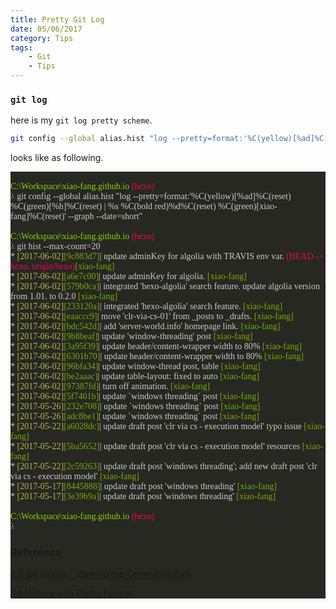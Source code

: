 ```yaml
---
title: Pretty Git Log
date: 05/06/2017
category: Tips
tags:
    - Git
    - Tips
---
```



### `git log`

here is my `git log pretty scheme`.
```bash
git config --global alias.hist "log --pretty=format:'%C(yellow)[%ad]%C(reset) %C(green)[%h]%C(reset) | %s %C(bold red)%d%C(reset) %C(green)[%an]%C(reset)' --graph --date=short"
```
looks like as following.

<div style="background-color: #272822">
    <DIV class="161022" style="font-family: 'Consolas'; font-size: 14px; text-align: start; text-indent: 0px; margin: 0;">
    <span style="color: #CACACA; background-color: #272822; ">&nbsp;&nbsp;</span><br>
    <span style="color: #8DD006; background-color: #272822; ">C:\Workspace\xiao-fang.github.io </span><span style="color: #F3044B; background-color: #272822; ">(hexo) </span><span style="color: #CACACA; background-color: #272822; "></span><br>
    <span style="color: #7C7C7C; background-color: #272822; ">λ </span><span style="color: #CACACA; background-color: #272822; ">git config --global alias.hist &quot;log --pretty=format:'%C(yellow)[%ad]%C(reset) %C(green)[%h]%C(reset) | %s %C(bold red)%d%C(reset) %C(green)[xiao-fang]%C(reset)' --graph --date=short"</span><br>
    <span style="color: #CACACA; background-color: #272822; "></span><br>
    <span style="color: #8DD006; background-color: #272822; ">C:\Workspace\xiao-fang.github.io </span><span style="color: #F3044B; background-color: #272822; ">(hexo) </span><span style="color: #CACACA; background-color: #272822; "></span><br>
    <span style="color: #7C7C7C; background-color: #272822; ">λ </span><span style="color: #CACACA; background-color: #272822; ">git hist --max-count=20 </span><br>
    <span style="color: #CACACA; background-color: #272822; ">* </span><span style="color: #B6B649; background-color: #272822; ">[2017-06-02]</span><span style="color: #CACACA; background-color: #272822; "></span><span style="color: #74AA04; background-color: #272822; ">[9c883d7]</span><span style="color: #CACACA; background-color: #272822; ">| update adminKey for algolia with TRAVIS env var. </span><span style="color: #F3044B; background-color: #272822; ">(HEAD -&gt; hexo, origin/hexo)</span><span style="color: #CACACA; background-color: #272822; "></span><span style="color: #74AA04; background-color: #272822; ">[xiao-fang]</span><span style="color: #CACACA; background-color: #272822; "></span><br>
    <span style="color: #CACACA; background-color: #272822; ">* </span><span style="color: #B6B649; background-color: #272822; ">[2017-06-02]</span><span style="color: #CACACA; background-color: #272822; "></span><span style="color: #74AA04; background-color: #272822; ">[a6e7c00]</span><span style="color: #CACACA; background-color: #272822; ">| update adminKey for algolia. </span><span style="color: #74AA04; background-color: #272822; ">[xiao-fang]</span><span style="color: #CACACA; background-color: #272822; "></span><br>
    <span style="color: #CACACA; background-color: #272822; ">* </span><span style="color: #B6B649; background-color: #272822; ">[2017-06-02]</span><span style="color: #CACACA; background-color: #272822; "></span><span style="color: #74AA04; background-color: #272822; ">[579b0ca]</span><span style="color: #CACACA; background-color: #272822; ">| integrated 'hexo-algolia' search feature. update algolia version from 1.01. to 0.2.0 </span><span style="color: #74AA04; background-color: #272822; ">[xiao-fang]</span><span style="color: #CACACA; background-color: #272822; "></span><br>
    <span style="color: #CACACA; background-color: #272822; ">* </span><span style="color: #B6B649; background-color: #272822; ">[2017-06-02]</span><span style="color: #CACACA; background-color: #272822; "></span><span style="color: #74AA04; background-color: #272822; ">[233120a]</span><span style="color: #CACACA; background-color: #272822; ">| integrated 'hexo-algolia' search feature. </span><span style="color: #74AA04; background-color: #272822; ">[xiao-fang]</span><span style="color: #CACACA; background-color: #272822; "></span><br>
    <span style="color: #CACACA; background-color: #272822; ">* </span><span style="color: #B6B649; background-color: #272822; ">[2017-06-02]</span><span style="color: #CACACA; background-color: #272822; "></span><span style="color: #74AA04; background-color: #272822; ">[eaaccc9]</span><span style="color: #CACACA; background-color: #272822; ">| move 'clr-via-cs-01' from _posts to _drafts. </span><span style="color: #74AA04; background-color: #272822; ">[xiao-fang]</span><span style="color: #CACACA; background-color: #272822; "></span><br>
    <span style="color: #CACACA; background-color: #272822; ">* </span><span style="color: #B6B649; background-color: #272822; ">[2017-06-02]</span><span style="color: #CACACA; background-color: #272822; "></span><span style="color: #74AA04; background-color: #272822; ">[bdc542d]</span><span style="color: #CACACA; background-color: #272822; ">| add 'server-world.info' homepage link. </span><span style="color: #74AA04; background-color: #272822; ">[xiao-fang]</span><span style="color: #CACACA; background-color: #272822; "></span><br>
    <span style="color: #CACACA; background-color: #272822; ">* </span><span style="color: #B6B649; background-color: #272822; ">[2017-06-02]</span><span style="color: #CACACA; background-color: #272822; "></span><span style="color: #74AA04; background-color: #272822; ">[9b8beaf]</span><span style="color: #CACACA; background-color: #272822; ">| update 'window-threading' post </span><span style="color: #74AA04; background-color: #272822; ">[xiao-fang]</span><span style="color: #CACACA; background-color: #272822; "></span><br>
    <span style="color: #CACACA; background-color: #272822; ">* </span><span style="color: #B6B649; background-color: #272822; ">[2017-06-02]</span><span style="color: #CACACA; background-color: #272822; "></span><span style="color: #74AA04; background-color: #272822; ">[3a95f39]</span><span style="color: #CACACA; background-color: #272822; ">| update header/content-wrapper width to 80% </span><span style="color: #74AA04; background-color: #272822; ">[xiao-fang]</span><span style="color: #CACACA; background-color: #272822; "></span><br>
    <span style="color: #CACACA; background-color: #272822; ">* </span><span style="color: #B6B649; background-color: #272822; ">[2017-06-02]</span><span style="color: #CACACA; background-color: #272822; "></span><span style="color: #74AA04; background-color: #272822; ">[6301b70]</span><span style="color: #CACACA; background-color: #272822; ">| update header/content-wrapper width to 80% </span><span style="color: #74AA04; background-color: #272822; ">[xiao-fang]</span><span style="color: #CACACA; background-color: #272822; "></span><br>
    <span style="color: #CACACA; background-color: #272822; ">* </span><span style="color: #B6B649; background-color: #272822; ">[2017-06-02]</span><span style="color: #CACACA; background-color: #272822; "></span><span style="color: #74AA04; background-color: #272822; ">[96bfa34]</span><span style="color: #CACACA; background-color: #272822; ">| update window-thread post, table </span><span style="color: #74AA04; background-color: #272822; ">[xiao-fang]</span><span style="color: #CACACA; background-color: #272822; "></span><br>
    <span style="color: #CACACA; background-color: #272822; ">* </span><span style="color: #B6B649; background-color: #272822; ">[2017-06-02]</span><span style="color: #CACACA; background-color: #272822; "></span><span style="color: #74AA04; background-color: #272822; ">[be2aaac]</span><span style="color: #CACACA; background-color: #272822; ">| update table-layout: fixed to auto </span><span style="color: #74AA04; background-color: #272822; ">[xiao-fang]</span><span style="color: #CACACA; background-color: #272822; "></span><br>
    <span style="color: #CACACA; background-color: #272822; ">* </span><span style="color: #B6B649; background-color: #272822; ">[2017-06-02]</span><span style="color: #CACACA; background-color: #272822; "></span><span style="color: #74AA04; background-color: #272822; ">[97387fd]</span><span style="color: #CACACA; background-color: #272822; ">| turn off animation. </span><span style="color: #74AA04; background-color: #272822; ">[xiao-fang]</span><span style="color: #CACACA; background-color: #272822; "></span><br>
    <span style="color: #CACACA; background-color: #272822; ">* </span><span style="color: #B6B649; background-color: #272822; ">[2017-06-02]</span><span style="color: #CACACA; background-color: #272822; "></span><span style="color: #74AA04; background-color: #272822; ">[5f7401b]</span><span style="color: #CACACA; background-color: #272822; ">| update `windows threading` post </span><span style="color: #74AA04; background-color: #272822; ">[xiao-fang]</span><span style="color: #CACACA; background-color: #272822; "></span><br>
    <span style="color: #CACACA; background-color: #272822; ">* </span><span style="color: #B6B649; background-color: #272822; ">[2017-05-26]</span><span style="color: #CACACA; background-color: #272822; "></span><span style="color: #74AA04; background-color: #272822; ">[232e708]</span><span style="color: #CACACA; background-color: #272822; ">| update `windows threading` post </span><span style="color: #74AA04; background-color: #272822; ">[xiao-fang]</span><span style="color: #CACACA; background-color: #272822; "></span><br>
    <span style="color: #CACACA; background-color: #272822; ">* </span><span style="color: #B6B649; background-color: #272822; ">[2017-05-26]</span><span style="color: #CACACA; background-color: #272822; "></span><span style="color: #74AA04; background-color: #272822; ">[adc8be1]</span><span style="color: #CACACA; background-color: #272822; ">| update `windows threading` post </span><span style="color: #74AA04; background-color: #272822; ">[xiao-fang]</span><span style="color: #CACACA; background-color: #272822; "></span><br>
    <span style="color: #CACACA; background-color: #272822; ">* </span><span style="color: #B6B649; background-color: #272822; ">[2017-05-22]</span><span style="color: #CACACA; background-color: #272822; "></span><span style="color: #74AA04; background-color: #272822; ">[a6028dc]</span><span style="color: #CACACA; background-color: #272822; ">| update draft post 'clr via cs - execution model' typo issue </span><span style="color: #74AA04; background-color: #272822; ">[xiao-fang]</span><span style="color: #CACACA; background-color: #272822; "></span><br>
    <span style="color: #CACACA; background-color: #272822; ">* </span><span style="color: #B6B649; background-color: #272822; ">[2017-05-22]</span><span style="color: #CACACA; background-color: #272822; "></span><span style="color: #74AA04; background-color: #272822; ">[5ba5652]</span><span style="color: #CACACA; background-color: #272822; ">| update draft post 'clr via cs - execution model' resources </span><span style="color: #74AA04; background-color: #272822; ">[xiao-fang]</span><span style="color: #CACACA; background-color: #272822; "></span><br>
    <span style="color: #CACACA; background-color: #272822; ">* </span><span style="color: #B6B649; background-color: #272822; ">[2017-05-22]</span><span style="color: #CACACA; background-color: #272822; "></span><span style="color: #74AA04; background-color: #272822; ">[2c59263]</span><span style="color: #CACACA; background-color: #272822; ">| update draft post 'windows threading'; add new draft post 'clr via cs - execution model' </span><span style="color: #74AA04; background-color: #272822; ">[xiao-fang]</span><span style="color: #CACACA; background-color: #272822; "></span><br>
    <span style="color: #CACACA; background-color: #272822; ">* </span><span style="color: #B6B649; background-color: #272822; ">[2017-05-17]</span><span style="color: #CACACA; background-color: #272822; "></span><span style="color: #74AA04; background-color: #272822; ">[8445888]</span><span style="color: #CACACA; background-color: #272822; ">| update draft post 'windows threading' </span><span style="color: #74AA04; background-color: #272822; ">[xiao-fang]</span><span style="color: #CACACA; background-color: #272822; "></span><br>
    <span style="color: #CACACA; background-color: #272822; ">* </span><span style="color: #B6B649; background-color: #272822; ">[2017-05-17]</span><span style="color: #CACACA; background-color: #272822; "></span><span style="color: #74AA04; background-color: #272822; ">[3e39b9a]</span><span style="color: #CACACA; background-color: #272822; ">| update draft post 'windows threading' </span><span style="color: #74AA04; background-color: #272822; ">[xiao-fang]</span><span style="color: #CACACA; background-color: #272822; "></span><br>
    <span style="color: #CACACA; background-color: #272822; "></span><br>
    <span style="color: #8DD006; background-color: #272822; ">C:\Workspace\xiao-fang.github.io </span><span style="color: #F3044B; background-color: #272822; ">(hexo) </span><span style="color: #CACACA; background-color: #272822; "></span><br>
    <span style="color: #7C7C7C; background-color: #272822; ">λ </span><span style="color: #CACACA; background-color: #272822; "></span><br>
</div>


### Reference

[2.3 Git Basics - Viewing the Commit History](https://git-scm.com/book/en/v2/Git-Basics-Viewing-the-Commit-History)

[Git History with Pretty Format](https://git-scm.com/docs/pretty-formats)